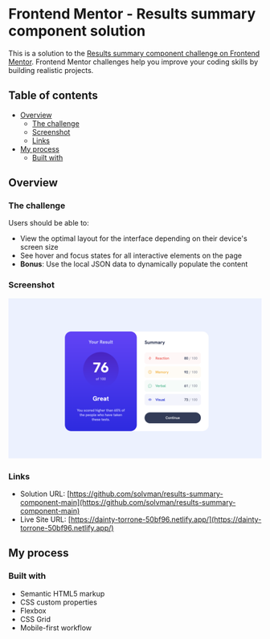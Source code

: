 # Frontend Mentor - Results summary component solution

This is a solution to the [Results summary component challenge on Frontend Mentor](https://www.frontendmentor.io/challenges/results-summary-component-CE_K6s0maV). Frontend Mentor challenges help you improve your coding skills by building realistic projects.

## Table of contents

- [Overview](#overview)
  - [The challenge](#the-challenge)
  - [Screenshot](#screenshot)
  - [Links](#links)
- [My process](#my-process)
  - [Built with](#built-with)

## Overview

### The challenge

Users should be able to:

- View the optimal layout for the interface depending on their device's screen size
- See hover and focus states for all interactive elements on the page
- **Bonus**: Use the local JSON data to dynamically populate the content

### Screenshot

![screenshot](./screenshot.png)

### Links

- Solution URL: [https://github.com/solvman/results-summary-component-main](https://github.com/solvman/results-summary-component-main)
- Live Site URL: [https://dainty-torrone-50bf96.netlify.app/](https://dainty-torrone-50bf96.netlify.app/)

## My process

### Built with

- Semantic HTML5 markup
- CSS custom properties
- Flexbox
- CSS Grid
- Mobile-first workflow
